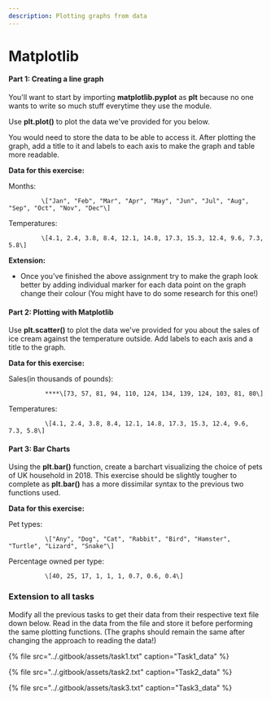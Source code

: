 ```yaml
---
description: Plotting graphs from data
---
```


# Matplotlib

#### Part 1: Creating a line graph <a id="Part-1:-Loading-data-with-numpy"></a>

You'll want to start by importing **matplotlib.pyplot** as **plt** because no one wants to write so much stuff everytime they use the module.

Use **plt.plot\(\)** to plot the data we've provided for you below.

You would need to store the data to be able to access it. After plotting the graph, add a title to it and labels to each axis to make the graph and table more readable.

**Data for this exercise:**

Months:

             \["Jan", "Feb", "Mar", "Apr", "May", "Jun", "Jul", "Aug", "Sep", "Oct", "Nov", "Dec"\]

Temperatures:

             \[4.1, 2.4, 3.8, 8.4, 12.1, 14.8, 17.3, 15.3, 12.4, 9.6, 7.3, 5.8\]

**Extension:**

* Once you've finished the above assignment try to make the graph look better by adding individual marker for each data point on the graph change their colour \(You might have to do some research for this one!\)

#### Part 2: Plotting with Matplotlib <a id="Part-2:-Plotting-with-Matplotlib"></a>

Use **plt.scatter\(\)** to plot the data we've provided for you about the sales of ice cream against the temperature outside. Add labels to each axis and a title to the graph.

**Data for this exercise:**

Sales\(in thousands of pounds\):

              ****\[73, 57, 81, 94, 110, 124, 134, 139, 124, 103, 81, 80\]

Temperatures:

              \[4.1, 2.4, 3.8, 8.4, 12.1, 14.8, 17.3, 15.3, 12.4, 9.6, 7.3, 5.8\]

#### Part 3: Bar Charts <a id="Part-3:-Bar-Charts"></a>

Using the **plt.bar\(\)** function, create a barchart visualizing the choice of pets of UK household in 2018. This exercise should be slightly tougher to complete as **plt.bar\(\)** has a more dissimilar syntax to the previous two functions used.

**Data for this exercise:**

Pet types:

              \["Any", "Dog", "Cat", "Rabbit", "Bird", "Hamster", "Turtle", "Lizard", "Snake"\]

Percentage owned per type:

              \[40, 25, 17, 1, 1, 1, 0.7, 0.6, 0.4\]

### Extension to all tasks <a id="A-fitting-challenge"></a>

Modify all the previous tasks to get their data from their respective text file down below. Read in the data from the file and store it before performing the same plotting functions. \(The graphs should remain the same after changing the approach to reading the data!\)

{% file src="../.gitbook/assets/task1.txt" caption="Task1\_data" %}

{% file src="../.gitbook/assets/task2.txt" caption="Task2\_data" %}

{% file src="../.gitbook/assets/task3.txt" caption="Task3\_data" %}



